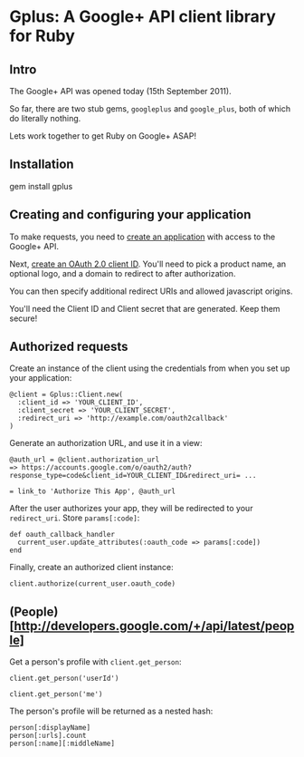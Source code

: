 # Gplus: A Google+ API client library for Ruby

## Intro

The Google+ API was opened today (15th September 2011).

So far, there are two stub gems, `googleplus` and `google_plus`, both of which do literally nothing.

Lets work together to get Ruby on Google+ ASAP!

## Installation

gem install gplus

## Creating and configuring your application

To make requests, you need to [create an application](https://code.google.com/apis/console) with access to the Google+ API.

Next, [create an OAuth 2.0 client ID](http://code.google.com/apis/console#access). You'll need to pick a product name, an optional logo, and a domain to redirect to after authorization.

You can then specify additional redirect URIs and allowed javascript origins.

You'll need the Client ID and Client secret that are generated. Keep them secure!

## Authorized requests

Create an instance of the client using the credentials from when you set up your application:

    @client = Gplus::Client.new(
      :client_id => 'YOUR_CLIENT_ID',
      :client_secret => 'YOUR_CLIENT_SECRET',
      :redirect_uri => 'http://example.com/oauth2callback'
    )

Generate an authorization URL, and use it in a view:

    @auth_url = @client.authorization_url
    => https://accounts.google.com/o/oauth2/auth?response_type=code&client_id=YOUR_CLIENT_ID&redirect_uri= ...

    = link_to 'Authorize This App', @auth_url

After the user authorizes your app, they will be redirected to your `redirect_uri`. Store `params[:code]`:

    def oauth_callback_handler
      current_user.update_attributes(:oauth_code => params[:code])
    end

Finally, create an authorized client instance:

    client.authorize(current_user.oauth_code)

## (People)[http://developers.google.com/+/api/latest/people]

Get a person's profile with `client.get_person`:

    client.get_person('userId')

    client.get_person('me')

The person's profile will be returned as a nested hash:

    person[:displayName]
    person[:urls].count
    person[:name][:middleName]
